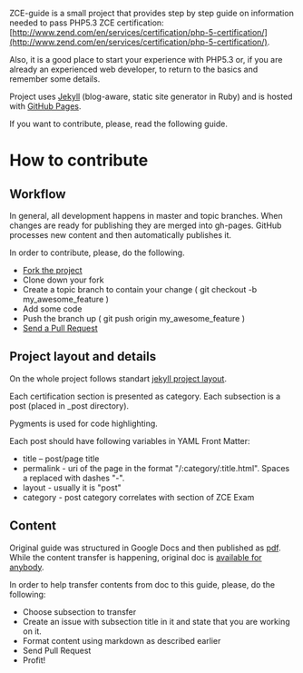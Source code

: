 ZCE-guide is a small project that provides step by step guide on information needed to pass PHP5.3 ZCE certification: [http://www.zend.com/en/services/certification/php-5-certification/](http://www.zend.com/en/services/certification/php-5-certification/).

Also, it is a good place to start your experience with PHP5.3 or, if you are already an experienced web developer, to return to the basics and remember some details.

Project uses [Jekyll](https://github.com/mojombo/jekyll) (blog-aware, static site generator in Ruby) and is hosted with [GitHub Pages](http://pages.github.com/).

If you want to contribute, please, read the following guide.

# How to contribute

## Workflow

In general, all development happens in master and topic branches. When changes are ready for publishing they are merged into gh-pages. GitHub processes new content and then automatically publishes it.

In order to contribute, please, do the following.

* [Fork the project](http://help.github.com/fork-a-repo/)
* Clone down your fork
* Create a topic branch to contain your change ( git checkout -b my_awesome_feature )
* Add some code
* Push the branch up ( git push origin my_awesome_feature )
* [Send a Pull Request](http://help.github.com/send-pull-requests/)

## Project layout and details

On the whole project follows standart [jekyll project layout](https://github.com/mojombo/jekyll/wiki/usage).

Each certification section is presented as category. Each subsection is a post (placed in _post directory).

Pygments is used for code highlighting.

Each post should have following variables in YAML Front Matter:

* title – post/page title
* permalink - uri of the page in the format "/:category/:title.html". Spaces a replaced with dashes "-".
* layout - usually it is "post"
* category - post category correlates with section of ZCE Exam

## Content

Original guide was structured in Google Docs and then published as [pdf](http://victimofbabylon.com/zce-php-53-study-guide). While the content transfer is happening, original doc is [available for anybody](https://docs.google.com/document/d/1GiLHFPV9dvLLsQfPj1f0WzYD1kBZ_EdAhspcxEEMWys/edit).

In order to help transfer contents from doc to this guide, please, do the following:

* Choose subsection to transfer
* Create an issue with subsection title in it and state that you are working on it.
* Format content using markdown as described earlier
* Send Pull Request
* Profit!

